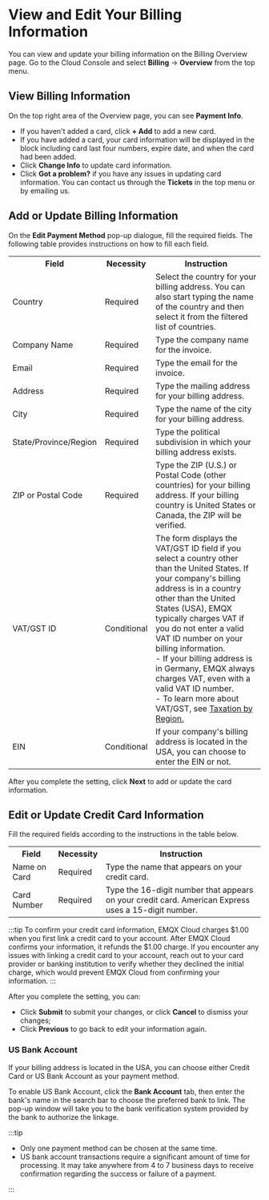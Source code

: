 # View and Edit Your Billing Information

You can view and update your billing information on the Billing Overview page. Go to the Cloud Console and select **Billing** -> **Overview** from the top menu.

## View Billing Information

On the top right area of the Overview page, you can see **Payment Info**.

- If you haven't added a card, click **+ Add** to add a new card.
- If you have added a card, your card information will be displayed in the block including card last four numbers, expire date, and when the card had been added.
- Click **Change Info** to update card information.
- Click **Got a problem?** if you have any issues in updating card information. You can contact us through the **Tickets** in the top menu or by emailing us.


## Add or Update Billing Information

On the **Edit Payment Method** pop-up dialogue, fill the required fields. The following table provides instructions on how to fill each field.
<table>
   <tr>
      <th>Field</th>
      <th>Necessity</th>
      <th>Instruction</th>
   </tr>
   <tr>
      <td>Country</td>
      <td>Required</td>
      <td>Select the country for your billing address. You can also start typing the name of the country and then select it from the filtered list of countries.</td>
   </tr>
   <tr>
      <td>Company Name</td>
      <td>Required</td>
      <td>Type the company name for the invoice.</td>
   </tr>
   <tr>
      <td>Email</td>
      <td>Required</td>
      <td>Type the email for the invoice.</td>
   </tr>
   <tr>
      <td>Address</td>
      <td>Required</td>
      <td>Type the mailing address for your billing address.</td>
   </tr>
   <tr>
      <td>City</td>
      <td>Required</td>
      <td>Type the name of the city for your billing address.</td>
   </tr>
   <tr>
      <td>State/Province/Region</td>
      <td>Required</td>
      <td>Type the political subdivision in which your billing address exists.</td>
   </tr>
   <tr>
      <td>ZIP or Postal Code</td>
      <td>Required</td>
      <td>Type the ZIP (U.S.) or Postal Code (other countries) for your billing address. If your billing country is United States or Canada, the ZIP will be verified.</td>
   </tr>
   <tr>
      <td>VAT/GST ID</td>
      <td>Conditional</td>
      <td>
         The form displays the VAT/GST ID field if you select a country other than the United States.
         If your company's billing address is in a country other than the United States (USA), EMQX typically charges VAT if you do not enter a valid VAT ID number on your billing information.<br>
         - If your billing address is in Germany, EMQX always charges VAT, even with a valid VAT ID number.<br>
         - To learn more about VAT/GST, see <a href="./taxation.html">Taxation by Region.</a>
      </td>
   </tr>
   <tr>
      <td>EIN</td>
      <td>Conditional</td>
      <td>
         If your company's billing address is located in the USA, you can choose to enter the EIN or not.
      </td>
   </tr>
</table>


After you complete the setting, click **Next** to add or update the card information.

## Edit or Update Credit Card Information

Fill the required fields according to the instructions in the table below.
<table>
   <tr>
      <th>Field</th>
      <th>Necessity</th>
      <th>Instruction</th>
   </tr>
   <tr>
      <td>Name on Card</td>
      <td>Required</td>
      <td>Type the name that appears on your credit card.</td>
   </tr>
   <tr>
      <td>Card Number</td>
      <td>Required</td>
      <td>Type the 16-digit number that appears on your credit card. American Express uses a 15-digit number.</td>
   </tr>
</table>


:::tip
To confirm your credit card information, EMQX Cloud charges $1.00 when you first link a credit card to your account. After EMQX Cloud confirms your information, it refunds the $1.00 charge. If you encounter any issues with linking a credit card to your account, reach out to your card provider or banking institution to verify whether they declined the initial charge, which would prevent EMQX Cloud from confirming your information.
:::

After you complete the setting, you can:

- Click **Submit** to submit your changes, or click **Cancel** to dismiss your changes;
- Click **Previous** to go back to edit your information again.


### US Bank Account

If your billing address is located in the USA, you can choose either Credit Card or US Bank Account as your payment method.

To enable US Bank Account, click the **Bank Account** tab, then enter the bank's name in the search bar to choose the preferred bank to link. The pop-up window will take you to the bank verification system provided by the bank to authorize the linkage.

:::tip
- Only one payment method can be chosen at the same time.
- US bank account transactions require a significant amount of time for processing. It may take anywhere from 4 to 7 business days to receive confirmation regarding the success or failure of a payment.

:::